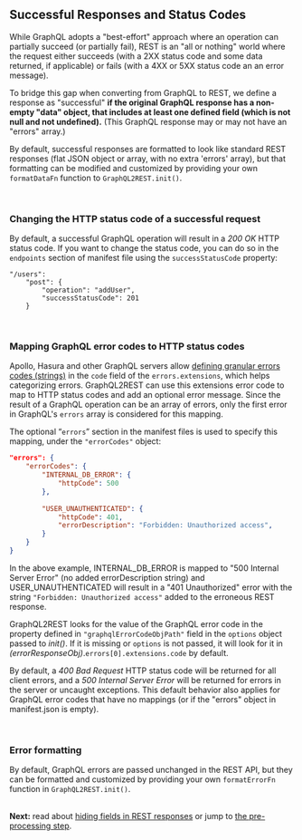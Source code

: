 ## Successful Responses and Status Codes

While GraphQL adopts a "best-effort" approach where an operation can partially succeed (or partially fail), REST is an "all or nothing" world where the request either succeeds (with a 2XX status code and some data returned, if applicable) or fails (with a 4XX or 5XX status code an an error message).

To bridge this gap when converting from GraphQL to REST, we define a response as "successful" **if the original GraphQL response has a non-empty "data" object, that includes at least one defined field (which is not null and not undefined).** (This GraphQL response may or may not have an "errors" array.)

By default, successful responses are formatted to look like standard REST responses (flat JSON object or array, with no extra 'errors' array), but that formatting can be modified and customized by providing your own `formatDataFn` function to `GraphQL2REST.init()`.

<br>

### Changing the HTTP status code of a successful request
By default, a successful GraphQL operation will result in a *200 OK* HTTP status code. If you want to change the status code, you can do so in the `endpoints` section of manifest file using the `successStatusCode` property: 

```
"/users": 
	"post": {
		"operation": "addUser",
		"successStatusCode": 201 
	}
```
<br>

### Mapping GraphQL error codes to HTTP  status codes
Apollo, Hasura and other GraphQL servers allow [defining granular errors codes (strings)](https://www.apollographql.com/docs/apollo-server/data/errors/#codes) in the `code` field of the `errors.extensions`,  which helps categorizing errors. GraphQL2REST can use this extensions error code to map to HTTP status codes and add an optional error message. Since the result of a GraphQL operation can be an array of errors, only the first error in GraphQL's `errors` array is considered for this mapping. 



The optional “`errors`” section in the manifest files is used to specify this mapping, under the `"errorCodes"` object:
```json
"errors": {
	"errorCodes": {
		"INTERNAL_DB_ERROR": {
			"httpCode": 500 
		},
		
		"USER_UNAUTHENTICATED": {
			"httpCode": 401,
			"errorDescription": "Forbidden: Unauthorized access",
		}
	}
}  
```
In the above example, INTERNAL_DB_ERROR is mapped to "500 Internal Server Error" (no added errorDescription string) and USER_UNAUTHENTICATED will result in a "401 Unauthorized" error with the string `"Forbidden: Unauthorized access"` added to the erroneous REST response.

GraphQL2REST looks for the value of the GraphQL error code in the property defined in `"graphqlErrorCodeObjPath"` field in the `options` object passed to *init()*. If it is missing or `options` is not passed, it will look for it in *(errorResponseObj)*.`errors[0].extensions.code` by default. 

By default, a  _400 Bad Request_  HTTP status code will be returned for all client errors, and a  _500 Internal Server Error_  will be returned for errors in the server or uncaught exceptions. This default behavior also applies for GraphQL error codes that have no mappings (or if the "errors" object in manifest.json is empty).


<br>

### Error formatting
By default, GraphQL errors are passed unchanged in the REST API, but they can be formatted and customized by providing your own `formatErrorFn` function in `GraphQL2REST.init()`. 
<br>
<br>
 
**Next:** read about [hiding fields in REST responses](Hiding%20fields%20in%20REST%20responses.md) or jump to [the pre-processing step](Pre-processing%20step.md).